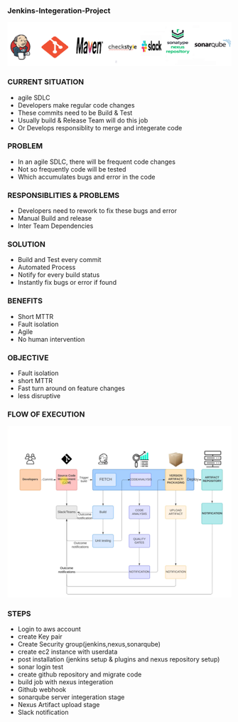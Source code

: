 ### Jenkins-Integeration-Project


![Jenkins](https://github.com/aleem632/Jenkins-Integeration-Project/blob/f32d91067e84c08a006aebebf165b80365870a63/Diagram/Jenkins-Integeration.png)


### CURRENT SITUATION
- agile SDLC
- Developers make regular code changes
- These commits need to be Build & Test
- Usually build & Release Team will do this job 
- Or Develops responsiblity to merge and integerate code

### PROBLEM
- In an agile SDLC, there will be frequent code changes
- Not so frequently code will be tested 
- Which accumulates bugs and error in the code

### RESPONSIBLITIES & PROBLEMS
- Developers need to rework to fix these bugs and error
- Manual Build and release
- Inter Team Dependencies

### SOLUTION
- Build and Test every commit 
- Automated Process
- Notify for every build status 
- Instantly fix bugs or error if found

### BENEFITS
- Short MTTR
- Fault isolation
- Agile
- No human intervention

### OBJECTIVE
- Fault isolation
- short MTTR
- Fast turn around on feature changes
- less disruptive
### FLOW OF EXECUTION

![jENKINS](https://github.com/aleem632/Jenkins-Integeration-Project/blob/793e67489bd527faa724f04617102f43122c856a/Diagram/Jenkins-Execution.png)

### STEPS
- Login to aws account
- create Key pair
- Create Security group(jenkins,nexus,sonarqube)
- create ec2 instance with userdata
- post installation (jenkins setup & plugins and nexus repository setup)
- sonar login test
- create github repository and migrate code 
- build job with nexus integeration
- Github webhook
- sonarqube server integeration stage 
- Nexus Artifact upload stage 
- Slack notification

















